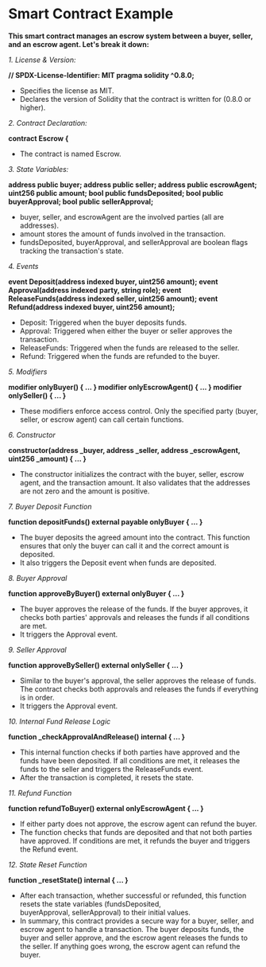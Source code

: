 # Smart Contract Example


**This smart contract manages an escrow system between a buyer, seller, and an escrow agent. Let's break it down:**

*1. License & Version:*


**// SPDX-License-Identifier: MIT
pragma solidity ^0.8.0;**

- Specifies the license as MIT.
- Declares the version of Solidity that the contract is written for (0.8.0 or higher).


*2. Contract Declaration:*

**contract Escrow {**

- The contract is named Escrow.



*3. State Variables:*

**address public buyer;
address public seller;
address public escrowAgent;
uint256 public amount;
bool public fundsDeposited;
bool public buyerApproval;
bool public sellerApproval;**


- buyer, seller, and escrowAgent are the involved parties (all are addresses).
- amount stores the amount of funds involved in the transaction.
- fundsDeposited, buyerApproval, and sellerApproval are boolean flags tracking the transaction's state.



*4. Events*

**event Deposit(address indexed buyer, uint256 amount);
event Approval(address indexed party, string role);
event ReleaseFunds(address indexed seller, uint256 amount);
event Refund(address indexed buyer, uint256 amount);**

- Deposit: Triggered when the buyer deposits funds.
- Approval: Triggered when either the buyer or seller approves the transaction.
- ReleaseFunds: Triggered when the funds are released to the seller.
- Refund: Triggered when the funds are refunded to the buyer.



*5. Modifiers*

**modifier onlyBuyer() { ... }
modifier onlyEscrowAgent() { ... }
modifier onlySeller() { ... }**

- These modifiers enforce access control. Only the specified party (buyer, seller, or escrow agent) can call certain functions.



*6. Constructor*


**constructor(address _buyer, address _seller, address _escrowAgent, uint256 _amount) { ... }**

- The constructor initializes the contract with the buyer, seller, escrow agent, and the transaction amount. It also validates that the addresses are not zero and the amount is positive.



*7. Buyer Deposit Function*


**function depositFunds() external payable onlyBuyer { ... }**

- The buyer deposits the agreed amount into the contract. This function ensures that only the buyer can call it and the correct amount is deposited.
- It also triggers the Deposit event when funds are deposited.



*8. Buyer Approval*


**function approveByBuyer() external onlyBuyer { ... }**

- The buyer approves the release of the funds. If the buyer approves, it checks both parties' approvals and releases the funds if all conditions are met.
- It triggers the Approval event.



*9. Seller Approval*

**function approveBySeller() external onlySeller { ... }**

- Similar to the buyer's approval, the seller approves the release of funds. The contract checks both approvals and 
  releases the funds if everything is in order.
- It triggers the Approval event.



*10. Internal Fund Release Logic*

**function _checkApprovalAndRelease() internal { ... }**

- This internal function checks if both parties have approved and the funds have been deposited. If all conditions are met,   it releases the funds to the seller and triggers the ReleaseFunds event.
- After the transaction is completed, it resets the state.



*11. Refund Function*

**function refundToBuyer() external onlyEscrowAgent { ... }**

- If either party does not approve, the escrow agent can refund the buyer.
- The function checks that funds are deposited and that not both parties have approved. If conditions are met, it refunds     the buyer and triggers the Refund event.



*12. State Reset Function*

**function _resetState() internal { ... }**

- After each transaction, whether successful or refunded, this function resets the state variables (fundsDeposited,       
  buyerApproval, sellerApproval) to their initial values.
- In summary, this contract provides a secure way for a buyer, seller, and escrow agent to handle a transaction. The buyer 
  deposits funds, the buyer and seller approve, and the escrow agent releases the funds to the seller. If anything goes 
  wrong, the escrow agent can refund the buyer.
